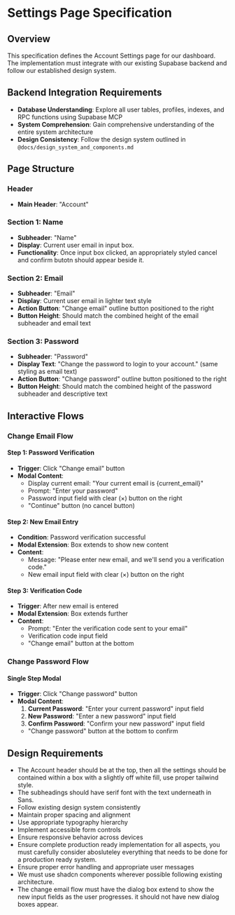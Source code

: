 # Settings Page Specification

## Overview
This specification defines the Account Settings page for our dashboard. The implementation must integrate with our existing Supabase backend and follow our established design system.

## Backend Integration Requirements
- **Database Understanding**: Explore all user tables, profiles, indexes, and RPC functions using Supabase MCP
- **System Comprehension**: Gain comprehensive understanding of the entire system architecture
- **Design Consistency**: Follow the design system outlined in `@docs/design_system_and_components.md`

## Page Structure

### Header
- **Main Header**: "Account"

### Section 1: Name
- **Subheader**: "Name"
- **Display**: Current user email in input box.
- **Functionality**: Once input box clicked,  an appropriately styled cancel and confirm butotn should appear beside it. 

### Section 2: Email
- **Subheader**: "Email"
- **Display**: Current user email in lighter text style
- **Action Button**: "Change email" outline button positioned to the right
- **Button Height**: Should match the combined height of the email subheader and email text

### Section 3: Password
- **Subheader**: "Password"
- **Display Text**: "Change the password to login to your account." (same styling as email text)
- **Action Button**: "Change password" outline button positioned to the right
- **Button Height**: Should match the combined height of the password subheader and descriptive text

## Interactive Flows

### Change Email Flow

#### Step 1: Password Verification
- **Trigger**: Click "Change email" button
- **Modal Content**:
  - Display current email: "Your current email is {current_email}"
  - Prompt: "Enter your password"
  - Password input field with clear (×) button on the right
  - "Continue" button (no cancel button)

#### Step 2: New Email Entry
- **Condition**: Password verification successful
- **Modal Extension**: Box extends to show new content
- **Content**:
  - Message: "Please enter new email, and we'll send you a verification code."
  - New email input field with clear (×) button on the right

#### Step 3: Verification Code
- **Trigger**: After new email is entered
- **Modal Extension**: Box extends further
- **Content**:
  - Prompt: "Enter the verification code sent to your email"
  - Verification code input field
  - "Change email" button at the bottom

### Change Password Flow

#### Single Step Modal
- **Trigger**: Click "Change password" button
- **Modal Content**:
  1. **Current Password**: "Enter your current password" input field
  2. **New Password**: "Enter a new password" input field
  3. **Confirm Password**: "Confirm your new password" input field
  - "Change password" button at the bottom to confirm

## Design Requirements
- The Account header should be at the top, then all the settings should be contained within a box with a slightly off white fill, use proper tailwind style.
- The subheadings should have serif font with the text underneath in Sans.
- Follow existing design system consistently
- Maintain proper spacing and alignment
- Use appropriate typography hierarchy
- Implement accessible form controls
- Ensure responsive behavior across devices
- Ensure complete production ready implementation for all aspects, you must carefully consider abosluteley everything that needs to be done for a production ready system.
- Ensure proper error handling and appropriate user messages
- We must use shadcn components wherever possible following existing architecture.
- The change email flow must have the dialog box extend to show the new input fields as the user progresses. it should not have new dialog boxes appear.